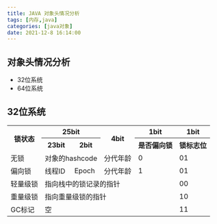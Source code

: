 ```yaml
---
title: JAVA 对象头情况分析 
tags: [内存,java]
categories: [java对象]
date: 2021-12-8 16:14:00
---
```


## 对象头情况分析

- 32位系统
- 64位系统

## 32位系统

<table>
<tr>
<th rowspan="2">锁状态</th> <th colspan="2">25bit</th> <th rowspan="2">4bit</th> <th>1bit</th> <th>1bit</th>
</tr>
<tr>
 <th>23bit</th> <th >2bit</th> <th>是否偏向锁</th> <th>锁标志位</th>
</tr>
<tr>
 <td>无锁</td>  <td colspan="2">对象的hashcode</td> <td>分代年龄</td> <td>0</td> <td>01</td>
</tr>
<tr>
 <td>偏向锁</td>  <td>线程ID</td> <td>Epoch</td> <td>分代年龄</td>  <td>1</td> <td>01</td>
</tr>
<tr>
 <td>轻量级锁</td>  <td colspan="4">指向栈中的锁记录的指针</td> <td>00</td>
</tr>
<tr>
 <td>重量级锁</td>  <td colspan="4">指向重量级锁的指针</td> <td>10</td>
</tr>
<tr>
 <td>GC标记</td>  <td colspan="4">空</td> <td>11</td>
</tr>
</table>



